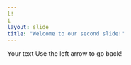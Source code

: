 ```yaml
---
l!
i
layout: slide
title: "Welcome to our second slide!"
---
```

Your text
Use the left arrow to go back!
